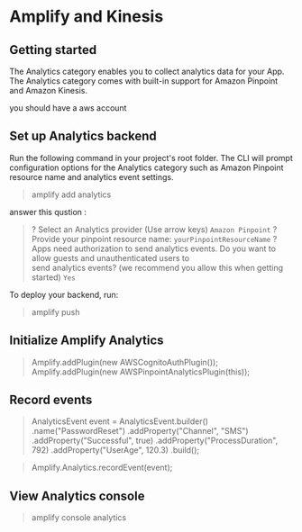 # Amplify and Kinesis

## Getting started

The Analytics category enables you to collect analytics data for your App. The Analytics category comes with built-in support for Amazon Pinpoint and Amazon Kinesis.

you should have a aws account 

## Set up Analytics backend

Run the following command in your project's root folder. The CLI will prompt configuration options for the Analytics category such as Amazon Pinpoint resource name and analytics event settings.

> amplify add analytics

answer this qustion : 

> ? Select an Analytics provider (Use arrow keys)
>   `Amazon Pinpoint`
> ? Provide your pinpoint resource name:
>    `yourPinpointResourceName`
> ? Apps need authorization to send analytics events. Do you want to allow guests and unauthenticated users to  
>  send  analytics events? (we recommend you allow this when getting started)
>    `Yes`

To deploy your backend, run:

> amplify push

## Initialize Amplify Analytics

> Amplify.addPlugin(new AWSCognitoAuthPlugin());
> Amplify.addPlugin(new AWSPinpointAnalyticsPlugin(this));

## Record events

> AnalyticsEvent event = AnalyticsEvent.builder()
>     .name("PasswordReset")
>    .addProperty("Channel", "SMS")
>     .addProperty("Successful", true)
>     .addProperty("ProcessDuration", 792)
>     .addProperty("UserAge", 120.3)
>    .build();

> Amplify.Analytics.recordEvent(event);

## View Analytics console

> amplify console analytics

